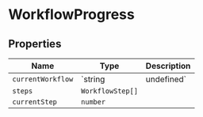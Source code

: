 # WorkflowProgress

## Properties

| Name | Type | Description |
|------|------|-------------|
| `currentWorkflow` | `string | undefined` |  |
| `steps` | `WorkflowStep[]` |  |
| `currentStep` | `number` |  |

